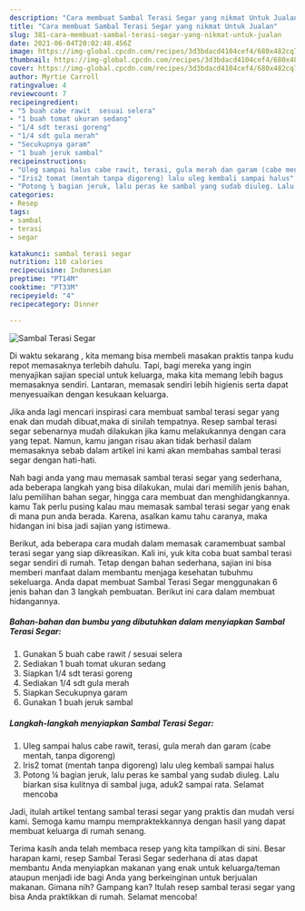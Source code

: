```yaml
---
description: "Cara membuat Sambal Terasi Segar yang nikmat Untuk Jualan"
title: "Cara membuat Sambal Terasi Segar yang nikmat Untuk Jualan"
slug: 381-cara-membuat-sambal-terasi-segar-yang-nikmat-untuk-jualan
date: 2021-06-04T20:02:48.456Z
image: https://img-global.cpcdn.com/recipes/3d3bdacd4104cef4/680x482cq70/sambal-terasi-segar-foto-resep-utama.jpg
thumbnail: https://img-global.cpcdn.com/recipes/3d3bdacd4104cef4/680x482cq70/sambal-terasi-segar-foto-resep-utama.jpg
cover: https://img-global.cpcdn.com/recipes/3d3bdacd4104cef4/680x482cq70/sambal-terasi-segar-foto-resep-utama.jpg
author: Myrtie Carroll
ratingvalue: 4
reviewcount: 7
recipeingredient:
- "5 buah cabe rawit  sesuai selera"
- "1 buah tomat ukuran sedang"
- "1/4 sdt terasi goreng"
- "1/4 sdt gula merah"
- "Secukupnya garam"
- "1 buah jeruk sambal"
recipeinstructions:
- "Uleg sampai halus cabe rawit, terasi, gula merah dan garam (cabe mentah, tanpa digoreng)"
- "Iris2 tomat (mentah tanpa digoreng) lalu uleg kembali sampai halus"
- "Potong ¼ bagian jeruk, lalu peras ke sambal yang sudab diuleg. Lalu biarkan sisa kulitnya di sambal juga, aduk2 sampai rata. Selamat mencoba"
categories:
- Resep
tags:
- sambal
- terasi
- segar

katakunci: sambal terasi segar 
nutrition: 110 calories
recipecuisine: Indonesian
preptime: "PT14M"
cooktime: "PT33M"
recipeyield: "4"
recipecategory: Dinner

---
```



![Sambal Terasi Segar](https://img-global.cpcdn.com/recipes/3d3bdacd4104cef4/680x482cq70/sambal-terasi-segar-foto-resep-utama.jpg)

Di waktu  sekarang , kita memang bisa membeli masakan praktis tanpa kudu repot memasaknya terlebih dahulu. Tapi, bagi mereka yang ingin menyajikan sajian special untuk keluarga, maka kita memang lebih bagus memasaknya sendiri. Lantaran, memasak sendiri lebih higienis serta dapat menyesuaikan dengan kesukaan keluarga.

Jika anda lagi mencari inspirasi cara membuat sambal terasi segar yang enak dan mudah dibuat,maka di sinilah tempatnya. Resep sambal terasi segar  sebenarnya mudah dilakukan jika kamu melakukannya dengan cara yang tepat. Namun, kamu jangan risau akan tidak berhasil dalam memasaknya 
sebab dalam artikel ini kami akan membahas sambal terasi segar dengan hati-hati.  



Nah bagi anda yang mau memasak sambal terasi segar yang sederhana, ada beberapa langkah yang bisa dilakukan, mulai dari memilih jenis bahan, lalu pemilihan bahan segar, hingga cara membuat dan menghidangkannya. kamu Tak perlu pusing kalau mau memasak sambal terasi segar yang enak di mana pun anda berada. Karena, asalkan kamu  tahu caranya, maka hidangan ini bisa jadi sajian yang istimewa.

Berikut, ada beberapa cara mudah dalam memasak caramembuat sambal terasi segar yang siap dikreasikan. Kali ini, yuk kita coba buat sambal terasi segar sendiri di rumah. Tetap dengan bahan sederhana, sajian ini bisa memberi manfaat dalam membantu menjaga kesehatan tubuhmu sekeluarga. Anda dapat membuat Sambal Terasi Segar menggunakan 6 jenis bahan dan 3 langkah pembuatan. Berikut ini cara dalam membuat hidangannya.

<!--inarticleads1-->

##### Bahan-bahan dan bumbu yang dibutuhkan dalam menyiapkan Sambal Terasi Segar:

1. Gunakan 5 buah cabe rawit / sesuai selera
1. Sediakan 1 buah tomat ukuran sedang
1. Siapkan 1/4 sdt terasi goreng
1. Sediakan 1/4 sdt gula merah
1. Siapkan Secukupnya garam
1. Gunakan 1 buah jeruk sambal




<!--inarticleads2-->

##### Langkah-langkah menyiapkan Sambal Terasi Segar:

1. Uleg sampai halus cabe rawit, terasi, gula merah dan garam (cabe mentah, tanpa digoreng)
1. Iris2 tomat (mentah tanpa digoreng) lalu uleg kembali sampai halus
1. Potong ¼ bagian jeruk, lalu peras ke sambal yang sudab diuleg. Lalu biarkan sisa kulitnya di sambal juga, aduk2 sampai rata. Selamat mencoba




Jadi, itulah artikel tentang  sambal terasi segar  yang praktis dan mudah versi kami. Semoga kamu mampu mempraktekkannya dengan hasil yang dapat membuat keluarga di rumah senang. 

Terima kasih anda telah membaca resep yang kita tampilkan di sini. Besar harapan kami, resep  Sambal Terasi Segar sederhana di atas dapat membantu Anda menyiapkan makanan yang enak untuk keluarga/teman ataupun menjadi ide bagi Anda yang berkeinginan untuk berjualan makanan. Gimana nih? Gampang kan? Itulah resep sambal terasi segar yang bisa Anda praktikkan di rumah. Selamat mencoba!

